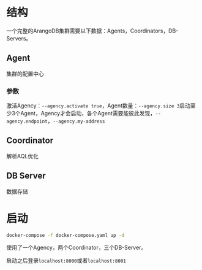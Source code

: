 # 结构

一个完整的ArangoDB集群需要以下数据：Agents，Coordinators，DB-Servers。

## Agent

集群的配置中心

### 参数

激活Agency：`--agency.activate true`，Agent数量：`--agency.size 3`启动至少3个Agent，Agency才会启动，各个Agent需要能彼此发现，`--agency.endpoint`，`--agency.my-address`

## Coordinator

解析AQL优化

## DB Server

数据存储

# 启动

```bash
docker-compose -f docker-compose.yaml up -d
```

使用了一个Agency，两个Coordinator，三个DB-Server。

启动之后登录`localhost:8000`或者`localhost:8001`